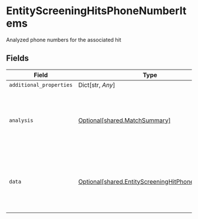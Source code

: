 # EntityScreeningHitsPhoneNumberItems

Analyzed phone numbers for the associated hit


## Fields

| Field                                                                                                    | Type                                                                                                     | Required                                                                                                 | Description                                                                                              |
| -------------------------------------------------------------------------------------------------------- | -------------------------------------------------------------------------------------------------------- | -------------------------------------------------------------------------------------------------------- | -------------------------------------------------------------------------------------------------------- |
| `additional_properties`                                                                                  | Dict[str, *Any*]                                                                                         | :heavy_minus_sign:                                                                                       | N/A                                                                                                      |
| `analysis`                                                                                               | [Optional[shared.MatchSummary]](../../models/shared/matchsummary.md)                                     | :heavy_minus_sign:                                                                                       | Summary object reflecting the match result of the associated data                                        |
| `data`                                                                                                   | [Optional[shared.EntityScreeningHitPhoneNumbers]](../../models/shared/entityscreeninghitphonenumbers.md) | :heavy_minus_sign:                                                                                       | Phone number information associated with the entity screening hit                                        |